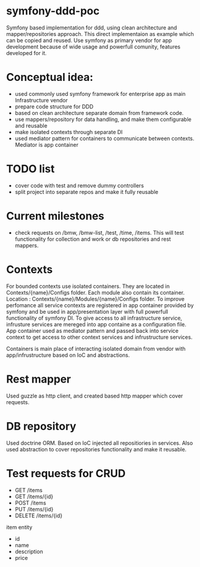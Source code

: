 # symfony-ddd-poc
Symfony based implementation for ddd, using clean architecture and mapper/repositories approach.
This direct implementaion as example which can be copied and reused.
Use symfony as primary vendor for app development because of wide usage and powerfull comunity, features developed for it.

# Conceptual idea:
- used commonly used symfony framework for enterprise app as main Infrastructure vendor
- prepare code structure for DDD
- based on clean architecture separate domain from framework code.
- use mappers/repository for data handling, and make them configurable and reusable
- make isolated contexts through separate DI
- used mediator pattern for containers to communicate between contexts. Mediator is app container

# TODO list
- cover code with test and remove dummy controllers
- split project into separate repos and make it fully reusable

# Current milestones
- check requests on /bmw, /bmw-list, /test, /time, /items. This will test functionality for collection and work or db repositories and rest mappers.

# Contexts
For bounded contexts use isolated containers. They are located in Contexts/{name}/Configs folder.
Each module also contain its container. Location : Contexts/{name}/Modules/{name}/Configs folder.
To improve perfomance all service contexts are registered in app container provided by symfony and be used in app/presentation layer with full powerfull functionality of symfony DI.
To give access to all infrastructure service, infrusture services are mereged into app containe as a configuration file.
App container used as mediator pattern and passed back into service context to get access to other context services and infrustructure services.
  
 Containers is main place of interacting isolated domain from vendor with app/infrustructure based on IoC and abstractions.
  
# Rest mapper
Used guzzle as http client, and created based http mapper which cover requests.

# DB repository
Used doctrine ORM. Based on IoC injected all repositiories in services.
Also used abstraction to cover repositories functionality and make it reusable.

# Test requests for CRUD
- GET /items
- GET /items/{id}
- POST /items
- PUT /items/{id}
- DELETE /items/{id}

item entity
 - id
 - name 
 - description
 - price
  
  
